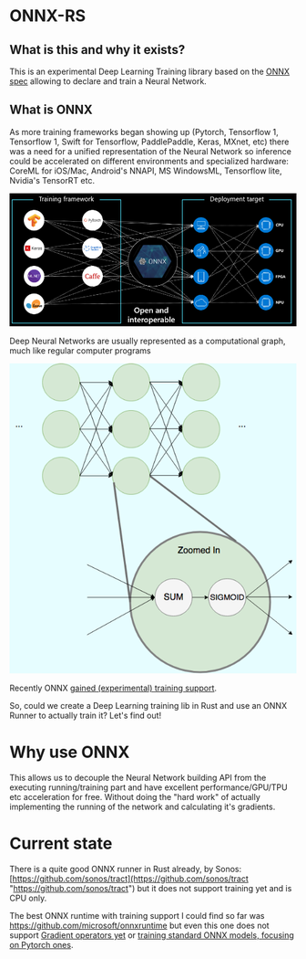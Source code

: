 # ONNX-RS

## What is this and why it exists?

This is an experimental Deep Learning Training library based on the [ONNX spec](https://github.com/onnx/onnx) allowing to declare and train a Neural Network.

## What is ONNX
As more training frameworks began showing up (Pytorch, Tensorflow 1, Tensorflow 1, Swift for Tensorflow, PaddlePaddle, Keras,  MXnet, etc) there was a need for a unified representation of the Neural Network so inference could be accelerated on different environments and specialized hardware: CoreML for iOS/Mac, Android's NNAPI, MS WindowsML, Tensorflow lite, Nvidia's TensorRT etc.

![ONNX Device Matrix](ONNX.PNG)

Deep Neural Networks are usually represented as a computational graph, much like regular computer programs

![Neural Net Computational Graph](computation_graph.png)

Recently ONNX [gained (experimental) training support](https://github.com/onnx/onnx/blob/master/docs/IR.md#training-related-information). 

So, could we create a Deep Learning training lib in Rust and use an ONNX Runner to actually train it? Let's find out!

# Why use ONNX

This allows us to decouple the Neural Network building API from the executing running/training part and have excellent performance/GPU/TPU etc acceleration for free. Without doing the "hard work" of actually implementing the running of the network and calculating it's gradients.

# Current state

There is a quite good ONNX runner in Rust already, by Sonos: [https://github.com/sonos/tract](https://github.com/sonos/tract "https://github.com/sonos/tract") but it does not support training yet and is CPU only.

The best ONNX runtime with training support I could find so far was https://github.com/microsoft/onnxruntime but even this one does not support [Gradient operators yet](https://github.com/microsoft/onnxruntime/discussions/5892) or [training standard ONNX models, focusing on Pytorch ones](https://github.com/microsoft/onnxruntime/discussions/5969). 
